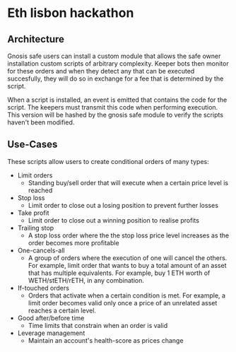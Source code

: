 # Eth lisbon hackathon

## Architecture

Gnosis safe users can install a custom module that allows the safe owner installation custom scripts of arbitrary complexity. Keeper bots then monitor for these orders and when they detect any that can be executed succesfully, they will do so in exchange for a fee that is determined by the script.

When a script is installed, an event is emitted that contains the code for the script. The keepers must transmit this code when performing execution. This version will be hashed by the gnosis safe module to verify the scripts haven't been modified.

## Use-Cases

These scripts allow users to create conditional orders of many types:

* Limit orders
  * Standing buy/sell order that will execute when a certain price level is reached
* Stop loss
  * Limit order to close out a losing position to prevent further losses
* Take profit
  * Limit order to close out a winning position to realise profits
* Trailing stop
  * A stop loss order where the the stop loss price level increases as the order becomes more profitable
* One-cancels-all
  * A group of orders where the execution of one will cancel the others. For example, limit order that wants to buy a total amount of an asset that has multiple equivalents. For example, buy 1 ETH worth of WETH/stETH/rETH, in any combination.
* If-touched orders
  * Orders that activate when a certain condition is met. For example, a limit order becomes valid only once a price of an unrelated asset reaches a certain level.
* Good after/before time
  * Time limits that constrain when an order is valid
* Leverage management
  * Maintain an account's health-score as prices change
